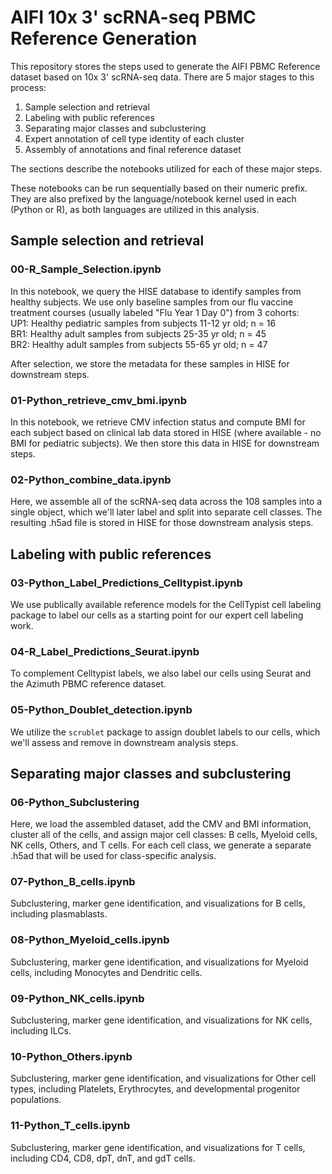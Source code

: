 # AIFI 10x 3' scRNA-seq PBMC Reference Generation

This repository stores the steps used to generate the AIFI PBMC Reference dataset based on 10x 3' scRNA-seq data. There are 5 major stages to this process:  
1. Sample selection and retrieval
2. Labeling with public references
3. Separating major classes and subclustering
4. Expert annotation of cell type identity of each cluster
5. Assembly of annotations and final reference dataset

The sections describe the notebooks utilized for each of these major steps.

These notebooks can be run sequentially based on their numeric prefix. They are also prefixed by the language/notebook kernel used in each (Python or R), as both languages are utilized in this analysis.

## Sample selection and retrieval

### 00-R_Sample_Selection.ipynb
In this notebook, we query the HISE database to identify samples from healthy subjects. We use only baseline samples from our flu vaccine treatment courses (usually labeled "Flu Year 1 Day 0") from 3 cohorts:  
UP1: Healthy pediatric samples from subjects 11-12 yr old; n = 16  
BR1: Healthy adult samples from subjects 25-35 yr old; n = 45  
BR2: Healthy adult samples from subjects 55-65 yr old; n = 47

After selection, we store the metadata for these samples in HISE for downstream steps.

### 01-Python_retrieve_cmv_bmi.ipynb
In this notebook, we retrieve CMV infection status and compute BMI for each subject based on clinical lab data stored in HISE (where available - no BMI for pediatric subjects). We then store this data in HISE for downstream steps.

### 02-Python_combine_data.ipynb
Here, we assemble all of the scRNA-seq data across the 108 samples into a single object, which we'll later label and split into separate cell classes. The resulting .h5ad file is stored in HISE for those downstream analysis steps.

## Labeling with public references

### 03-Python_Label_Predictions_Celltypist.ipynb
We use publically available reference models for the CellTypist cell labeling package to label our cells as a starting point for our expert cell labeling work.

### 04-R_Label_Predictions_Seurat.ipynb
To complement Celltypist labels, we also label our cells using Seurat and the Azimuth PBMC reference dataset.

### 05-Python_Doublet_detection.ipynb
We utilize the `scrublet` package to assign doublet labels to our cells, which we'll assess and remove in downstream analysis steps.

## Separating major classes and subclustering

### 06-Python_Subclustering
Here, we load the assembled dataset, add the CMV and BMI information, cluster all of the cells, and assign major cell classes: B cells, Myeloid cells, NK cells, Others, and T cells. For each cell class, we generate a separate .h5ad that will be used for class-specific analysis.

### 07-Python_B_cells.ipynb
Subclustering, marker gene identification, and visualizations for B cells, including plasmablasts.

### 08-Python_Myeloid_cells.ipynb
Subclustering, marker gene identification, and visualizations for Myeloid cells, including Monocytes and Dendritic cells.

### 09-Python_NK_cells.ipynb
Subclustering, marker gene identification, and visualizations for NK cells, including ILCs.

### 10-Python_Others.ipynb
Subclustering, marker gene identification, and visualizations for Other cell types, including Platelets, Erythrocytes, and developmental progenitor populations.

### 11-Python_T_cells.ipynb
Subclustering, marker gene identification, and visualizations for T cells, including CD4, CD8, dpT, dnT, and gdT cells.


